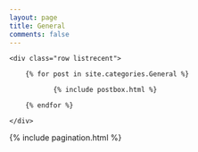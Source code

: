 ```yaml
---
layout: page
title: General
comments: false
---
```


<!-- Posts Index
================================================== -->
<section class="recent-posts">
    
    <div class="row listrecent">

        {% for post in site.categories.General %}

               {% include postbox.html %}          

        {% endfor %}
        
    </div>
    
</section>

<!-- Pagination
================================================== -->
<div class="bottompagination">
	<div class="pointerup"><i class="fa fa-caret-up"></i></div>
	<span class="navigation" role="navigation">
	    {% include pagination.html %}
	</span>
</div>